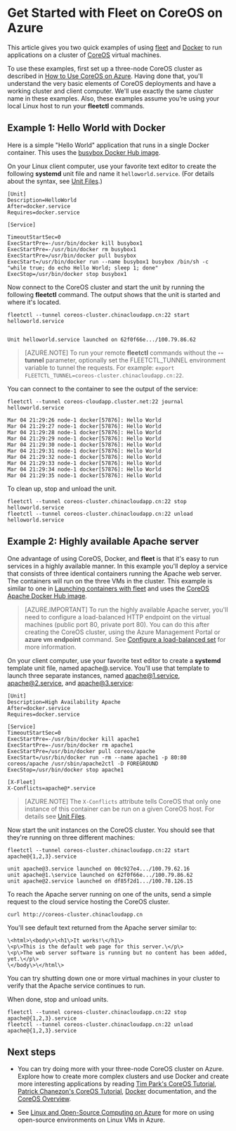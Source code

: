 <properties
	pageTitle="Get Started with Fleet on CoreOS | Windows Azure"
	description="Provides basic examples of using Fleet and Docker on a CoreOS Linux virtual machine created with the classic deployment model on Azure."
	services="virtual-machines"
	documentationCenter=""
	authors="dlepow"
	manager="timlt"
	editor=""
	tags="azure-service-management"/>

<tags
	ms.service="virtual-machines"
	ms.date="08/03/2015"
	wacn.date=""/>

# Get Started with Fleet on CoreOS on Azure

This article gives you two quick examples of using [fleet](https://github.com/coreos/fleet) and [Docker](https://www.docker.com/) to run applications on a cluster of [CoreOS] virtual machines.

To use these examples, first set up a three-node CoreOS cluster as described in [How to Use CoreOS on Azure]. Having done that, you'll understand the very basic elements of CoreOS deployments and have a working cluster and client computer. We'll use exactly the same cluster name in these examples. Also, these examples assume you're using your local Linux host to run your **fleetctl** commands.




## <a id='simple'>Example 1: Hello World with Docker</a>

Here is a simple "Hello World" application that runs in a single Docker container. This uses the [busybox Docker Hub image].

On your Linux client computer, use your favorite text editor to create the following **systemd** unit file and name it `helloworld.service`. (For details about the syntax, see [Unit Files].)

```
[Unit]
Description=HelloWorld
After=docker.service
Requires=docker.service

[Service]

TimeoutStartSec=0
ExecStartPre=-/usr/bin/docker kill busybox1
ExecStartPre=-/usr/bin/docker rm busybox1
ExecStartPre=/usr/bin/docker pull busybox
ExecStart=/usr/bin/docker run --name busybox1 busybox /bin/sh -c "while true; do echo Hello World; sleep 1; done"
ExecStop=/usr/bin/docker stop busybox1

```

Now connect to the CoreOS cluster and start the unit by running the following **fleetctl** command. The output shows that the unit is started and where it's located.


```
fleetctl --tunnel coreos-cluster.chinacloudapp.cn:22 start helloworld.service


Unit helloworld.service launched on 62f0f66e.../100.79.86.62
```

>[AZURE.NOTE] To run your remote **fleetctl** commands without the **--tunnel** parameter, optionally set the FLEETCTL_TUNNEL environment variable to tunnel the requests. For example: `export FLEETCTL_TUNNEL=coreos-cluster.chinacloudapp.cn:22`.


You can connect to the container to see the output of the service:

```
fleetctl --tunnel coreos-cloudapp.cluster.net:22 journal helloworld.service

Mar 04 21:29:26 node-1 docker[57876]: Hello World
Mar 04 21:29:27 node-1 docker[57876]: Hello World
Mar 04 21:29:28 node-1 docker[57876]: Hello World
Mar 04 21:29:29 node-1 docker[57876]: Hello World
Mar 04 21:29:30 node-1 docker[57876]: Hello World
Mar 04 21:29:31 node-1 docker[57876]: Hello World
Mar 04 21:29:32 node-1 docker[57876]: Hello World
Mar 04 21:29:33 node-1 docker[57876]: Hello World
Mar 04 21:29:34 node-1 docker[57876]: Hello World
Mar 04 21:29:35 node-1 docker[57876]: Hello World
```

To clean up, stop and unload the unit.

```
fleetctl --tunnel coreos-cluster.chinacloudapp.cn:22 stop helloworld.service
fleetctl --tunnel coreos-cluster.chinacloudapp.cn:22 unload helloworld.service
```


## <a id='highavail'>Example 2: Highly available Apache server</a>

One advantage of using CoreOS, Docker, and **fleet** is that it's easy to run services in a highly available manner. In this example you'll deploy a service that consists of three identical containers running the Apache web server. The containers will run on the three VMs in the cluster. This example is similar to one in [Launching containers with fleet] and uses the [CoreOS Apache Docker Hub image].

>[AZURE.IMPORTANT] To run the highly available Apache server, you'll need to configure a load-balanced HTTP endpoint on the virtual machines (public port 80, private port 80). You can do this after creating the CoreOS cluster, using the Azure Management Portal or **azure vm endpoint** command. See [Configure a load-balanced set] for more information.

On your client computer, use your favorite text editor to create a **systemd** template unit file, named apache@.service. You'll use that template to launch three separate instances, named apache@1.service, apache@2.service, and apache@3.service:

```
[Unit]
Description=High Availability Apache
After=docker.service
Requires=docker.service

[Service]
TimeoutStartSec=0
ExecStartPre=-/usr/bin/docker kill apache1
ExecStartPre=-/usr/bin/docker rm apache1
ExecStartPre=/usr/bin/docker pull coreos/apache
ExecStart=/usr/bin/docker run -rm --name apache1 -p 80:80 coreos/apache /usr/sbin/apache2ctl -D FOREGROUND
ExecStop=/usr/bin/docker stop apache1

[X-Fleet]
X-Conflicts=apache@*.service
```

>[AZURE.NOTE] The `X-Conflicts` attribute tells CoreOS that only one instance of this container can be run on a given CoreOS host. For details see [Unit Files].

Now start the unit instances on the CoreOS cluster. You should see that they're running on three different machines:

```
fleetctl --tunnel coreos-cluster.chinacloudapp.cn:22 start apache@{1,2,3}.service

unit apache@3.service launched on 00c927e4.../100.79.62.16
unit apache@1.\service launched on 62f0f66e.../100.79.86.62
unit apache@2.service launched on df85f2d1.../100.78.126.15

```
To reach the Apache server running on one of the units, send a simple request to the cloud service hosting the CoreOS cluster.

`curl http://coreos-cluster.chinacloudapp.cn`

You'll see default text returned from the Apache server similar to:

```
\<html>\<body\>\<h1\>It works!\</h1\>
\<p\>This is the default web page for this server.\</p\>
\<p\>The web server software is running but no content has been added, yet.\</p\>
\</body\>\</html\>
```

You can try shutting down one or more virtual machines in your cluster to verify that the Apache service continues to run.

When done, stop and unload units.

```
fleetctl --tunnel coreos-cluster.chinacloudapp.cn:22 stop apache@{1,2,3}.service
fleetctl --tunnel coreos-cluster.chinacloudapp.cn:22 unload apache@{1,2,3}.service

```

## Next steps

* You can try doing more with your three-node CoreOS cluster on Azure. Explore how to create more complex clusters and use Docker and create more interesting applications by reading [Tim Park's CoreOS Tutorial], [Patrick Chanezon's CoreOS Tutorial], [Docker] documentation, and the [CoreOS Overview].

* See [Linux and Open-Source Computing on Azure] for more on using open-source environments on Linux VMs in Azure.

<!--Link references-->
[Azure Command-Line Interface (Azure)]: /documentation/articles/xplat-cli-install
[CoreOS]: https://coreos.com/
[CoreOS Overview]: https://coreos.com/using-coreos/
[CoreOS with Azure]: https://coreos.com/docs/running-coreos/cloud-providers/azure/
[Tim Park's CoreOS Tutorial]: https://github.com/timfpark/coreos-azure
[Patrick Chanezon's CoreOS Tutorial]: https://github.com/chanezon/azure-linux/tree/master/coreos/cloud-init
[Docker]: http://docker.io
[YAML]: http://yaml.org/
[How to Use CoreOS on Azure]: /documentation/articles/virtual-machines-linux-coreos-how-to
[Configure a load-balanced set]: /documentation/articles/load-balancer-internet-getstarted
[Launching containers with fleet]: https://coreos.com/docs/launching-containers/launching/launching-containers-fleet/
[Unit Files]: https://coreos.com/docs/launching-containers/launching/fleet-unit-files/
[busybox Docker Hub image]: https://registry.hub.docker.com/_/busybox/
[CoreOS Apache Docker Hub image]: https://registry.hub.docker.com/u/coreos/apache/
[Linux and Open-Source Computing on Azure]: /documentation/articles/virtual-machines-linux-opensource
